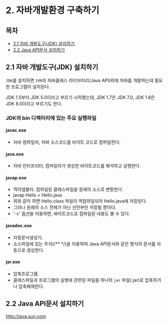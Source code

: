 # 2. 자바개발환경 구축하기

## 목차

- [2.1 자바 개발도구(JDK) 설치하기](#21-자바-개발도구jdk-설치하기)
- [2.2 Java API문서 설치하기](#22-java-api문서-설치하기)

## 2.1 자바 개발도구(JDK) 설치하기

`JDK`를 설치하면 `JVM`과 자바클래스 라이브러리(Java API)외에 자바를 개발하는데 필요한 프로그램이 설치된다.

JDK 1.5부터 JDK 5.0이라고 부르기 시작했는데, JDK 1.7은 JDK 7.0, JDK 1.8은 JDK 8.0이라고 부르기도 한다.

### JDK의 bin 디렉터리에 있는 주요 실행파일

#### javac.exe

- 자바 컴파일러, 자바 소스코드를 바이트 코드로 컴파일한다.

#### java.exe

- 자바 인터프리터, 컴파일러가 생성한 바이트코드를 해석하고 실행한다.

#### javap.exe

- 역어셈블러. 컴파일된 클래스파일을 원래의 소스로 변환한다.
- javap Hello > Hello.java
- 위와 같이 하면 Hello.class 파일이 역컴파일되어 Hello.java에 저장된다.
- 그러나 원래의 소스 전체가 아닌 선언부만 저장될 뿐이다.
- '-c' 옵션을 이용하면, 바이트코드로 컴파일된 내용도 볼 수 있다.

#### javadoc.exe

- 자동문서생성기.
- 소스파일에 있는 주석(/\*\* \*/)을 이용하여 Java API문서와 같은 형식의 문서를 자동으로 생성한다.

#### jar.exe

- 압축프로그램.
- 클래스파일과 프로그램의 실행에 관련된 파일을 하나의 `jar` 파일(.jar)로 압축하거나 압축해제한다.

## 2.2 Java API문서 설치하기

http://java.sun.com
